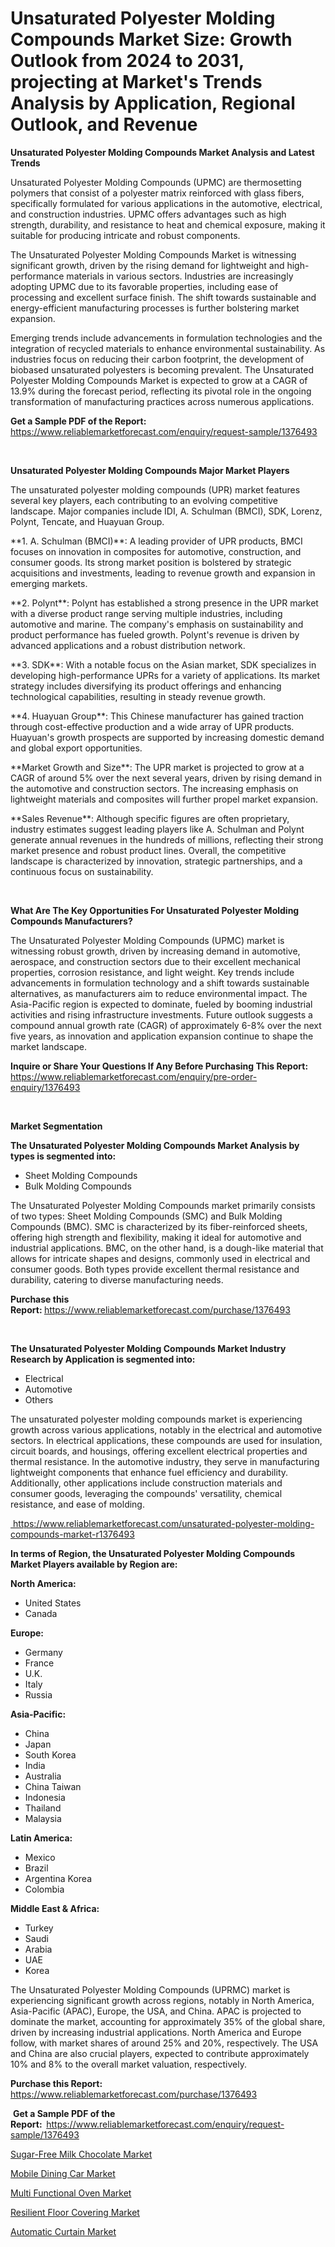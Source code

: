 <p><h1>Unsaturated Polyester Molding Compounds Market Size: Growth Outlook from 2024 to 2031, projecting at Market's Trends Analysis by Application, Regional Outlook, and Revenue</h1></p><p><strong>Unsaturated Polyester Molding Compounds Market Analysis and Latest Trends</strong></p>
<p><p>Unsaturated Polyester Molding Compounds (UPMC) are thermosetting polymers that consist of a polyester matrix reinforced with glass fibers, specifically formulated for various applications in the automotive, electrical, and construction industries. UPMC offers advantages such as high strength, durability, and resistance to heat and chemical exposure, making it suitable for producing intricate and robust components.</p><p>The Unsaturated Polyester Molding Compounds Market is witnessing significant growth, driven by the rising demand for lightweight and high-performance materials in various sectors. Industries are increasingly adopting UPMC due to its favorable properties, including ease of processing and excellent surface finish. The shift towards sustainable and energy-efficient manufacturing processes is further bolstering market expansion. </p><p>Emerging trends include advancements in formulation technologies and the integration of recycled materials to enhance environmental sustainability. As industries focus on reducing their carbon footprint, the development of biobased unsaturated polyesters is becoming prevalent. The Unsaturated Polyester Molding Compounds Market is expected to grow at a CAGR of 13.9% during the forecast period, reflecting its pivotal role in the ongoing transformation of manufacturing practices across numerous applications.</p></p>
<p><strong>Get a Sample PDF of the Report:&nbsp;</strong> <a href="https://www.reliablemarketforecast.com/enquiry/request-sample/1376493?utm_campaign=1768&utm_medium=2&utm_source=Github&utm_content=ia&utm_term=23102024&utm_id=unsaturated-polyester-molding-compounds">https://www.reliablemarketforecast.com/enquiry/request-sample/1376493</a></p>
<p>&nbsp;</p>
<p><strong>Unsaturated Polyester Molding Compounds Major Market Players</strong></p>
<p><p>The unsaturated polyester molding compounds (UPR) market features several key players, each contributing to an evolving competitive landscape. Major companies include IDI, A. Schulman (BMCI), SDK, Lorenz, Polynt, Tencate, and Huayuan Group.</p><p>**1. A. Schulman (BMCI)**: A leading provider of UPR products, BMCI focuses on innovation in composites for automotive, construction, and consumer goods. Its strong market position is bolstered by strategic acquisitions and investments, leading to revenue growth and expansion in emerging markets.</p><p>**2. Polynt**: Polynt has established a strong presence in the UPR market with a diverse product range serving multiple industries, including automotive and marine. The company's emphasis on sustainability and product performance has fueled growth. Polynt's revenue is driven by advanced applications and a robust distribution network.</p><p>**3. SDK**: With a notable focus on the Asian market, SDK specializes in developing high-performance UPRs for a variety of applications. Its market strategy includes diversifying its product offerings and enhancing technological capabilities, resulting in steady revenue growth.</p><p>**4. Huayuan Group**: This Chinese manufacturer has gained traction through cost-effective production and a wide array of UPR products. Huayuan's growth prospects are supported by increasing domestic demand and global export opportunities.</p><p>**Market Growth and Size**: The UPR market is projected to grow at a CAGR of around 5% over the next several years, driven by rising demand in the automotive and construction sectors. The increasing emphasis on lightweight materials and composites will further propel market expansion.</p><p>**Sales Revenue**: Although specific figures are often proprietary, industry estimates suggest leading players like A. Schulman and Polynt generate annual revenues in the hundreds of millions, reflecting their strong market presence and robust product lines. Overall, the competitive landscape is characterized by innovation, strategic partnerships, and a continuous focus on sustainability.</p></p>
<p>&nbsp;</p>
<p><strong>What Are The Key Opportunities For Unsaturated Polyester Molding Compounds Manufacturers?</strong></p>
<p><p>The Unsaturated Polyester Molding Compounds (UPMC) market is witnessing robust growth, driven by increasing demand in automotive, aerospace, and construction sectors due to their excellent mechanical properties, corrosion resistance, and light weight. Key trends include advancements in formulation technology and a shift towards sustainable alternatives, as manufacturers aim to reduce environmental impact. The Asia-Pacific region is expected to dominate, fueled by booming industrial activities and rising infrastructure investments. Future outlook suggests a compound annual growth rate (CAGR) of approximately 6-8% over the next five years, as innovation and application expansion continue to shape the market landscape.</p></p>
<p><strong>Inquire or Share Your Questions If Any Before Purchasing This Report:</strong> <a href="https://www.reliablemarketforecast.com/enquiry/pre-order-enquiry/1376493?utm_campaign=1768&utm_medium=2&utm_source=Github&utm_content=ia&utm_term=23102024&utm_id=unsaturated-polyester-molding-compounds">https://www.reliablemarketforecast.com/enquiry/pre-order-enquiry/1376493</a></p>
<p>&nbsp;</p>
<p><strong>Market Segmentation</strong></p>
<p><strong>The Unsaturated Polyester Molding Compounds Market Analysis by types is segmented into:</strong></p>
<p><ul><li>Sheet Molding Compounds</li><li>Bulk Molding Compounds</li></ul></p>
<p><p>The Unsaturated Polyester Molding Compounds market primarily consists of two types: Sheet Molding Compounds (SMC) and Bulk Molding Compounds (BMC). SMC is characterized by its fiber-reinforced sheets, offering high strength and flexibility, making it ideal for automotive and industrial applications. BMC, on the other hand, is a dough-like material that allows for intricate shapes and designs, commonly used in electrical and consumer goods. Both types provide excellent thermal resistance and durability, catering to diverse manufacturing needs.</p></p>
<p><strong>Purchase this Report:&nbsp;</strong><a href="https://www.reliablemarketforecast.com/purchase/1376493?utm_campaign=1768&utm_medium=2&utm_source=Github&utm_content=ia&utm_term=23102024&utm_id=unsaturated-polyester-molding-compounds">https://www.reliablemarketforecast.com/purchase/1376493</a></p>
<p>&nbsp;</p>
<p><strong>The Unsaturated Polyester Molding Compounds Market Industry Research by Application is segmented into:</strong></p>
<p><ul><li>Electrical</li><li>Automotive</li><li>Others</li></ul></p>
<p><p>The unsaturated polyester molding compounds market is experiencing growth across various applications, notably in the electrical and automotive sectors. In electrical applications, these compounds are used for insulation, circuit boards, and housings, offering excellent electrical properties and thermal resistance. In the automotive industry, they serve in manufacturing lightweight components that enhance fuel efficiency and durability. Additionally, other applications include construction materials and consumer goods, leveraging the compounds' versatility, chemical resistance, and ease of molding.</p></p>
<p><a href="https://www.reliablemarketforecast.com/unsaturated-polyester-molding-compounds-market-r1376493?utm_campaign=1768&utm_medium=2&utm_source=Github&utm_content=ia&utm_term=23102024&utm_id=unsaturated-polyester-molding-compounds">&nbsp;https://www.reliablemarketforecast.com/unsaturated-polyester-molding-compounds-market-r1376493</a></p>
<p><strong>In terms of Region, the Unsaturated Polyester Molding Compounds Market Players available by Region are:</strong></p>
<p>
    <p> <strong> North America: </strong>
        <ul>
            <li>United States</li>
            <li>Canada</li>
        </ul>
        </p> 
    <p> <strong> Europe: </strong>
        <ul>
            <li>Germany</li>
            <li>France</li>
            <li>U.K.</li>
            <li>Italy</li>
            <li>Russia</li>
        </ul>
        </p> 
    <p> <strong> Asia-Pacific: </strong>
        <ul>
            <li>China</li>
            <li>Japan</li>
            <li>South Korea</li>
            <li>India</li>
            <li>Australia</li>
            <li>China Taiwan</li>
            <li>Indonesia</li>
            <li>Thailand</li>
            <li>Malaysia</li>
        </ul>
        </p> 
    <p> <strong> Latin America: </strong>
        <ul>
            <li>Mexico</li>
            <li>Brazil</li>
            <li>Argentina Korea</li>
            <li>Colombia</li>
        </ul>
        </p> 
    <p> <strong> Middle East & Africa: </strong>
        <ul>
            <li>Turkey</li>
            <li>Saudi</li>
            <li>Arabia</li>
            <li>UAE</li>
            <li>Korea</li>
        </ul>
    </p>
    </p>
<p><p>The Unsaturated Polyester Molding Compounds (UPRMC) market is experiencing significant growth across regions, notably in North America, Asia-Pacific (APAC), Europe, the USA, and China. APAC is projected to dominate the market, accounting for approximately 35% of the global share, driven by increasing industrial applications. North America and Europe follow, with market shares of around 25% and 20%, respectively. The USA and China are also crucial players, expected to contribute approximately 10% and 8% to the overall market valuation, respectively.</p></p>
<p><strong>Purchase this Report: </strong><a href="https://www.reliablemarketforecast.com/purchase/1376493?utm_campaign=1768&utm_medium=2&utm_source=Github&utm_content=ia&utm_term=23102024&utm_id=unsaturated-polyester-molding-compounds">https://www.reliablemarketforecast.com/purchase/1376493</a></p>
<p>&nbsp;<strong>Get a Sample PDF of the Report:&nbsp;&nbsp;</strong><a href="https://www.reliablemarketforecast.com/enquiry/request-sample/1376493?utm_campaign=1768&utm_medium=2&utm_source=Github&utm_content=ia&utm_term=23102024&utm_id=unsaturated-polyester-molding-compounds">https://www.reliablemarketforecast.com/enquiry/request-sample/1376493</a></p>
<p><strong></strong></p>
<p><p><a href="https://github.com/AdeaKodra585/Market-Research-Report-List-1/blob/main/sugar-free-milk-chocolate-market.md?utm_campaign=1768&utm_medium=2&utm_source=Github&utm_content=ia&utm_term=23102024&utm_id=unsaturated-polyester-molding-compounds">Sugar-Free Milk Chocolate Market</a></p><p><a href="https://www.linkedin.com/pulse/mobile-dining-car-market-trends-strategic-insights-2024-5pw0e?utm_campaign=1768&utm_medium=2&utm_source=Github&utm_content=ia&utm_term=23102024&utm_id=unsaturated-polyester-molding-compounds">Mobile Dining Car Market</a></p><p><a href="https://www.linkedin.com/pulse/unveiling-market-trends-global-multi-functional-oven-growth-j2bze?utm_campaign=1768&utm_medium=2&utm_source=Github&utm_content=ia&utm_term=23102024&utm_id=unsaturated-polyester-molding-compounds">Multi Functional Oven Market</a></p><p><a href="https://www.linkedin.com/pulse/resilient-floor-covering-market-global-insights-regional-pmoee?utm_campaign=1768&utm_medium=2&utm_source=Github&utm_content=ia&utm_term=23102024&utm_id=unsaturated-polyester-molding-compounds">Resilient Floor Covering Market</a></p><p><a href="https://www.linkedin.com/pulse/automatic-curtain-market-global-insights-sales-trends-w7ioe?utm_campaign=1768&utm_medium=2&utm_source=Github&utm_content=ia&utm_term=23102024&utm_id=unsaturated-polyester-molding-compounds">Automatic Curtain Market</a></p></p>